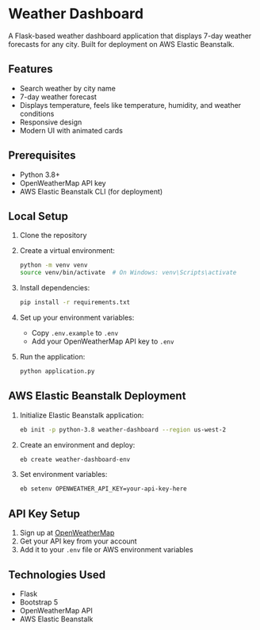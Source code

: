 # Weather Dashboard

A Flask-based weather dashboard application that displays 7-day weather forecasts for any city. Built for deployment on AWS Elastic Beanstalk.

## Features

- Search weather by city name
- 7-day weather forecast
- Displays temperature, feels like temperature, humidity, and weather conditions
- Responsive design
- Modern UI with animated cards

## Prerequisites

- Python 3.8+
- OpenWeatherMap API key
- AWS Elastic Beanstalk CLI (for deployment)

## Local Setup

1. Clone the repository
2. Create a virtual environment:
   ```bash
   python -m venv venv
   source venv/bin/activate  # On Windows: venv\Scripts\activate
   ```
3. Install dependencies:
   ```bash
   pip install -r requirements.txt
   ```
4. Set up your environment variables:
   - Copy `.env.example` to `.env`
   - Add your OpenWeatherMap API key to `.env`

5. Run the application:
   ```bash
   python application.py
   ```

## AWS Elastic Beanstalk Deployment

1. Initialize Elastic Beanstalk application:
   ```bash
   eb init -p python-3.8 weather-dashboard --region us-west-2
   ```

2. Create an environment and deploy:
   ```bash
   eb create weather-dashboard-env
   ```

3. Set environment variables:
   ```bash
   eb setenv OPENWEATHER_API_KEY=your-api-key-here
   ```

## API Key Setup

1. Sign up at [OpenWeatherMap](https://openweathermap.org/api)
2. Get your API key from your account
3. Add it to your `.env` file or AWS environment variables

## Technologies Used

- Flask
- Bootstrap 5
- OpenWeatherMap API
- AWS Elastic Beanstalk
